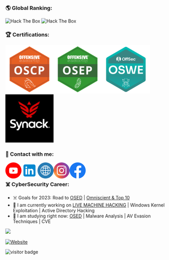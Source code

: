 ### 🌎 Global Ranking:
<img src="http://www.hackthebox.eu/badge/image/126217" alt="Hack The Box">
<img src="https://www.hackthebox.com/badge/team/image/2102" alt="Hack The Box">

### 🏆 Certifications:
<img src="https://raw.githubusercontent.com/fg0x0/fg0x0/master/oscp.png" width="150"><img src="https://raw.githubusercontent.com/fg0x0/fg0x0/master/osep.png" width="150"><img src="https://raw.githubusercontent.com/fg0x0/fg0x0/master/oswe.png" width="150"><img src="https://raw.githubusercontent.com/fg0x0/fg0x0/master/synackkkkkkkkkkkkkkkkkkkkkkkkkk.jpg" width="150">

### 📢 Contact with me:

[<img align="left" alt="FantasM | YouTube" width="50px" src="https://raw.githubusercontent.com/fg0x0/fg0x0/master/Youtube.svg" />][youtube]
[<img align="left" alt="linkedin" width="50px" src="https://raw.githubusercontent.com/fg0x0/fg0x0/master/linkedin.svg" />][linkedin]
[<img align="left" alt="" width="50px" src="https://raw.githubusercontent.com/fg0x0/fg0x0/master/WWW.svg" />][website]
[<img align="left" alt="fgoddd | Instagram" width="50px" src="https://raw.githubusercontent.com/fg0x0/fg0x0/master/Instagram.svg" />][instagram]
[<img align="left" alt="" width="50px" src="https://raw.githubusercontent.com/fg0x0/fg0x0/master/Facebook.svg" />][facebook]
<br><br>
### ☠️ CyberSecurity Career:

- ☠️ Goals for 2023: Road to [OSED][osed] | [Omniscient & Top 10][hackthebox]
- 🤖 I am currently working on [LIVE MACHINE HACKING][hackthebox] | Windows Kernel Exploitation | Active Directory Hacking
- 👾 I am studying right now: [OSED][osed] | Malware Analysis | AV Evasion Techniques | CVE

<img src="https://media.giphy.com/media/3oEjHWpiVIOGXT5l9m/giphy.gif" width="100">

[![Website](https://img.shields.io/website?label=fg0x0.gitbook.io&style=for-the-badge&url=https%3A%2F%2Fcodestackr.com)](https://fg0x0.gitbook.io/)

![visitor badge](https://visitor-badge.laobi.icu/badge?page_id=keyword&title=зочилсон-хүмүүсийн-тоо)

[hackthebox]: https://www.hackthebox.eu/home/users/profile/126217
[website]: https://fg0x0.gitbook.io/
[youtube]: https://youtube.com/fantasm
[instagram]: https://instagram.com/fgoddd
[webdevplaylist]: https://www.youtube.com/playlist?list=PLkwxH9e_vrAJ0WbEsFA9W3I1W-g_BTsbt
[jsplaylist]: https://www.youtube.com/playlist?list=PLkwxH9e_vrALRJKu7wfXby3MKeflhTu6B
[cssplaylist]: https://www.youtube.com/playlist?list=PLkwxH9e_vrALSdvZuEh6gqQdmDoDIoqz4
[reactplaylist]: https://www.youtube.com/playlist?list=PLkwxH9e_vrAK4TdffpxKY3QGyHCpxFcQ0
[oscp]: https://www.offensive-security.com/pwk-oscp/
[oswe]: https://www.offensive-security.com/courses/web-300/
[web]: https://www.youtube.com/watch?v=Ll31QMh3kBM&list=PLWOqJmFMmcPlruwKWnmVxe3V5MePgadYI
[tryhackme]: https://tryhackme.com/p/fg0d
[github-large]: https://tryhackme-badges.s3.amazonaws.com/fg0d.png
[OSEP]: https://www.offensive-security.com/pen300-osep/
[osed]: https://www.offensive-security.com/courses/exp-301/
[burp]: https://portswigger.net/web-security/certification
[facebook]: https://www.facebook.com/fg0x0/
[synack]: https://www.synack.com/red-team/
[linkedin]: https://www.linkedin.com/in/yalguun/
